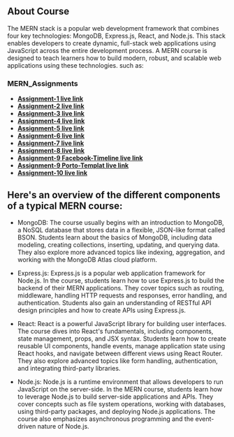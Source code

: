 ## About Course

The MERN stack is a popular web development framework that combines four key technologies: MongoDB, Express.js, React, and Node.js. This stack enables developers to create dynamic, full-stack web applications using JavaScript across the entire development process. A MERN course is designed to teach learners how to build modern, robust, and scalable web applications using these technologies. such as:

### MERN_Assignments

- **[Assignment-1 live link](https://mahadi-opu.github.io/MERN-Assignments/Assignment-1/index.html)**
- **[Assignment-2 live link](https://mahadi-opu.github.io/MERN-Assignments/Assignment-2/index.html)**
- **[Assignment-3 live link](https://mahadi-opu.github.io/MERN-Assignments/Assignment-3/index.html)**
- **[Assignment-4 live link](https://mahadi-opu.github.io/MERN-Assignments/Assignment-4/index.html)**
- **[Assignment-5 live link](https://mahadi-opu.github.io/MERN-Assignments/Assignment-5/index.html)**
- **[Assignment-6 live link](https://mahadi-opu.github.io/MERN-Assignments/Assignment-6/index.html)**
- **[Assignment-7 live link](https://mahadi-opu.github.io/MERN-Assignments/Assignment-7/index.html)**
- **[Assignment-8 live link](https://mahadi-opu.github.io/MERN-Assignments/Assignment-8/index.html)**
- **[Assignment-9 Facebook-Timeline live link](https://mahadi-opu.github.io/MERN-Assignments/Assignment-9/Facebook-Timeline/)**
- **[Assignment-9 Porto-Templat live link](https://mahadi-opu.github.io/MERN-Assignments/Assignment-9/Porto-Template/)**
- **[Assignment-10 live link](https://mahadi-opu.github.io/MERN-Assignments/Assignment-9/index.html)**

## Here's an overview of the different components of a typical MERN course:

- MongoDB: The course usually begins with an introduction to MongoDB, a NoSQL database that stores data in a flexible, JSON-like format called BSON. Students learn about the basics of MongoDB, including data modeling, creating collections, inserting, updating, and querying data. They also explore more advanced topics like indexing, aggregation, and working with the MongoDB Atlas cloud platform.

- Express.js: Express.js is a popular web application framework for Node.js. In the course, students learn how to use Express.js to build the backend of their MERN applications. They cover topics such as routing, middleware, handling HTTP requests and responses, error handling, and authentication. Students also gain an understanding of RESTful API design principles and how to create APIs using Express.js.

- React: React is a powerful JavaScript library for building user interfaces. The course dives into React's fundamentals, including components, state management, props, and JSX syntax. Students learn how to create reusable UI components, handle events, manage application state using React hooks, and navigate between different views using React Router. They also explore advanced topics like form handling, authentication, and integrating third-party libraries.

- Node.js: Node.js is a runtime environment that allows developers to run JavaScript on the server-side. In the MERN course, students learn how to leverage Node.js to build server-side applications and APIs. They cover concepts such as file system operations, working with databases, using third-party packages, and deploying Node.js applications. The course also emphasizes asynchronous programming and the event-driven nature of Node.js.

<!-- ## Contributing

Thank you for considering contributing to the Laravel framework! The contribution guide can be found in the [Laravel documentation](#).

## Code of Conduct

In order to ensure that the Laravel community is welcoming to all, please review and abide by the [Code of Conduct](#).

## Security Vulnerabilities

If you discover a security vulnerability within Laravel, please send an e-mail to Taylor Otwell via [taylor@laravel.com](mailto:taylor@laravel.com). All security vulnerabilities will be promptly addressed.

## License

The Laravel framework is open-sourced software licensed under the [MIT license](https://opensource.org/licenses/MIT). -->



